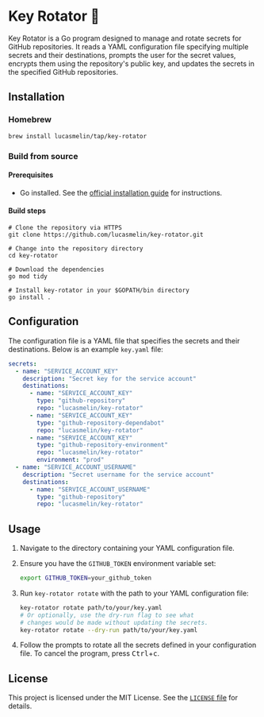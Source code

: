 # Key Rotator 🔑

Key Rotator is a Go program designed to manage and rotate secrets for GitHub repositories. It reads a YAML configuration file specifying multiple secrets and their destinations, prompts the user for the secret values, encrypts them using the repository's public key, and updates the secrets in the specified GitHub repositories.

## Installation

### Homebrew

```shell
brew install lucasmelin/tap/key-rotator
```

### Build from source

#### Prerequisites

- Go installed. See the [official installation guide](https://golang.org/doc/install) for instructions.

#### Build steps

```shell
# Clone the repository via HTTPS
git clone https://github.com/lucasmelin/key-rotator.git

# Change into the repository directory
cd key-rotator

# Download the dependencies
go mod tidy

# Install key-rotator in your $GOPATH/bin directory
go install .
```

## Configuration

The configuration file is a YAML file that specifies the secrets and their destinations. Below is an example `key.yaml` file:

```yaml
secrets:
  - name: "SERVICE_ACCOUNT_KEY"
    description: "Secret key for the service account"
    destinations:
      - name: "SERVICE_ACCOUNT_KEY"
        type: "github-repository"
        repo: "lucasmelin/key-rotator"
      - name: "SERVICE_ACCOUNT_KEY"
        type: "github-repository-dependabot"
        repo: "lucasmelin/key-rotator"
      - name: "SERVICE_ACCOUNT_KEY"
        type: "github-repository-environment"
        repo: "lucasmelin/key-rotator"
        environment: "prod"
  - name: "SERVICE_ACCOUNT_USERNAME"
    description: "Secret username for the service account"
    destinations:
      - name: "SERVICE_ACCOUNT_USERNAME"
        type: "github-repository"
        repo: "lucasmelin/key-rotator"
```

## Usage

1. Navigate to the directory containing your YAML configuration file.

2. Ensure you have the `GITHUB_TOKEN` environment variable set:

   ```sh
   export GITHUB_TOKEN=your_github_token
   ```

3. Run `key-rotator rotate` with the path to your YAML configuration file:

   ```sh
   key-rotator rotate path/to/your/key.yaml
   # Or optionally, use the dry-run flag to see what
   # changes would be made without updating the secrets.
   key-rotator rotate --dry-run path/to/your/key.yaml
   ```
   
4. Follow the prompts to rotate all the secrets defined in your configuration file. To cancel the program, press <kbd>Ctrl</kbd>+<kbd>c</kbd>.

## License

This project is licensed under the MIT License. See the [`LICENSE` file](./LICENSE) for details.
